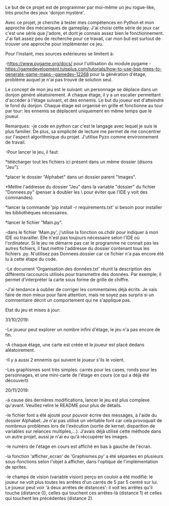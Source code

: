 Le but de ce projet est de programmer par moi-même un jeu rogue-like, très proche des jeux 'donjon mystère'.

Avec ce projet, je cherche à tester mes compétences en Python et mon approche des mécaniques de gameplay.
J'ai choisi cette série de jeux car c'est une série que j'adore, et dont je connais assez bien le fonctionnement.
J'ai fait assez peu de recherche pour ce travail, car mon but est surtout de trouver une approche pour implémenter ce jeu.

Pour l'instant, mes sources extérieures se limitent à:

-https://www.pygame.org/docs/ pour l'utilisation du module pygame
-https://gamedevelopment.tutsplus.com/tutorials/how-to-use-bsp-trees-to-generate-game-maps--gamedev-12268 pour la génération d'étage, problème auquel je n'ai pas trouvé de solution seul.

Le concept de mon jeu est le suivant: un personnage se déplace dans un donjon généré aléatoirement.
A chaque étage, il y a un escalier permettant d'accéder à l'étage suivant, et des ennemis.
Le but du joueur est d'atteindre le fond du donjon.
Chaque étage est organisé en grille et fonctionne au tour par tour: les ennemis se déplacent uniquement en même temps que le joueur.

Remarques:
-je code en python car c'est le langage avec lequel je suis le plus familier.
De plus, sa simplicité de lecture me permet de me concentrer sur l'aspect algorithmique du projet.
J'utilise Pyzo comme environnement de travail.

-Pour lancer le jeu, il faut:

  *télécharger tout les fichiers ici présent dans un même dossier (disons "Jeu").
  
  *placer le dossier "Alphabet" dans un dossier parent "Images".
  
  *Mettre l'addresse du dossier "Jeu" dans la variable "dossier" du fichier "Donnees.py" (penser à doubler les \ pour éviter que l'IDE y voit des commandes).
  
  *lancer la commande 'pip install -r requirements.txt' si besoin pour installer les bibliothèques nécessaires.
    
  *lancer le fichier "Main.py".

-dans le fichier 'Main.py', j'utilise la fonction os.chdir pour indiquer à mon IDE où travailler.
Elle n'est pas toujours nécessaire selon l'IDE où l'ordinateur.
Si le jeu ne démarre pas car le programme ne connait pas les autres fichiers, il faut mettre l'addresse du dossier contenant tous les fichiers .py.
N'utilisez pas Donnees.dossier car ce fichier n'a pas encore été lu à cette étape du code.

-Le document 'Organisation des données.txt' réunit la description des différents raccourcis utilisés pour transmettre des données.
Par exemple, il permet d'interpréter la carte sous forme de grille de chiffre.

-J'ai tendance à oublier de corriger les commentaires déjà écrits.
Je vais faire de mon mieux pour faire attention, mais ne soyez pas surpris si un commentaire décrit un comportement qui ne s'applique pas.


Etat du jeu et mises à jour:

31/10/2019:

-Le joueur peut explorer un nombre infini d'étage, le jeu n'a pas encore de fin.

-A chaque étage, une carte est créée et le joueur est placé dedans aléatoirement.

-Il y a aussi 2 ennemis qui suivent le joueur s'ils le voient.

-Les graphismes sont très simples: carrés pour les cases, ronds pour les personnages, et une mini-carte de l'étage en cours (ce qui a déjà été découvert).


20/11/2019:

-à cause des dernières modifications, lancer le jeu est plus complexe qu'avant. Veuillez relire le README pour plus de détails.

-le fichier font a été ajouté pour pouvoir écrire des messages, à l'aide du dossier Alphabet. Je n'ai pas utilisé un véritable font car cela provoquait de nombreux problèmes lors de l'exécution (sortie de kernel, disparition de variables sur relances multiples,...). J'avais déjà utilisé cette méthode dans un autre projet, aussi je n'ai eu qu'à réccupérer les images.

-le numéro de l'étage en cours est affiché en bas à gauche de l'écran.

-la fonction 'afficher_ecran' de 'Graphismes.py' a été séparées en plusieurs sous-fonctions selon l'objet à afficher, dans l'optique de l'implémentation de sprites.

-le champs de vision (variable vision) perçu en couloir a été modifié: le joueur ne voit plus toutes les arrêtes d'un carrés de 5 par 5 centré sur lui. Le joueur peut voir 'à deux arrêtes de distances': il voit les arrêtes qu'il touche (distance 0), celles qui touchent ces arrêtes-là (distance 1) et celles qui touchent les précédentes (distance 2).
